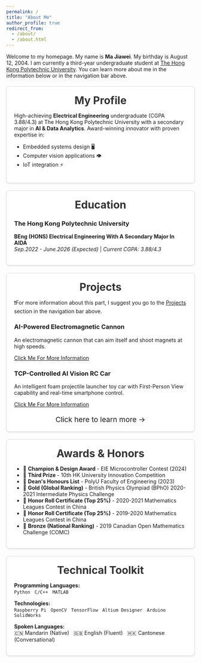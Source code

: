```yaml
---
permalink: /
title: "About Me"
author_profile: true
redirect_from: 
  - /about/
  - /about.html
---
```


<style>
/* 个人主页内容区块样式 */
.about-section {
  background: #fff;
  padding: 20px;
  margin: 20px auto;
  max-width: 800px;
  border: 1px solid #ddd;
  border-radius: 8px;
  box-shadow: 0 2px 4px rgba(0,0,0,0.1);
  transition: transform 0.3s ease, box-shadow 0.3s ease;
}

/* 悬浮效果 */
.about-section:hover {
  transform: translateY(-5px);
  box-shadow: 0 6px 12px rgba(0,0,0,0.15);
}

/* 标题样式 */
/* 修改标题样式：去除前置留白 */
.about-section h2 {
  font-size: 1.75rem;
  margin: 0 0 15px;
  text-align: center;
  font-weight: bold;
  color: #333;
  text-indent: 0;    /* 去除首行缩进 */
  padding-left: 0;   /* 去除可能存在的内边距 */
}

/* 移动端适配 */
@media (max-width: 600px) {
  .about-section {
    padding: 15px;
  }
  
  .about-section h2 {
    font-size: 1.5rem;
  }
}
</style>

Welcome to my homepage. My name is **Ma Jiawei**. My birthday is August 12, 2004. I am currently a third-year undergraduate student at [The Hong Kong Polytechnic University](https://www.polyu.edu.hk/en/). You can learn more about me in the information below or in the navigation bar above.

<div class="about-section">
  <h2>My Profile</h2>
  <p>
    High-achieving <strong>Electrical Engineering</strong> undergraduate (CGPA 3.88/4.3) at The Hong Kong Polytechnic University with a secondary major in <strong>AI & Data Analytics</strong>. Award-winning innovator with proven expertise in:
  </p>
  <ul>
    <li>Embedded systems design 🖥️</li>
    <li>Computer vision applications 👁️</li>
    <li>IoT integration ⚡</li>
  </ul>
</div>

<div class="about-section">
  <h2>Education</h2>
  <h3>The Hong Kong Polytechnic University</h3>
  <p>
    <strong>BEng (HONS) Electrical Engineering With A Secondary Major In AIDA</strong><br>
    <em>Sep.2022 - June.2026 (Expected)</em> | <em>Current CGPA: 3.88/4.3</em>
  </p>
</div>

<div class="about-section">
  <h2>Projects</h2>
  <p>❗️For more information about this part, I suggest you go to the <a href="/projects/">Projects</a> section in the navigation bar above.</p>
  
  <h3>AI-Powered Electromagnetic Cannon</h3>
  <p>
    An electromagnetic cannon that can aim itself and shoot magnets at high speeds.
  </p>
  <p><a href="/projects/">Click Me For More Information</a></p>
  
  <h3>TCP-Controlled AI Vision RC Car</h3>
  <p>
    An intelligent foam projectile launcher toy car with First-Person View capability and real-time smartphone control.
  </p>
  <p><a href="/projects/">Click Me For More Information</a></p>
  
  <!-- 导航箭头区域：文本及箭头按钮 -->
  <div style="text-align: center; margin-top: 20px;">
    <a href="/projects/" style="text-decoration: none; font-size: 1.2rem;">
      Click here to learn more →
    </a>
  </div>
</div>

<div class="about-section">
  <h2>Awards &amp; Honors</h2>
  <ul>
    <li>🥇 <strong>Champion &amp; Design Award</strong> - EIE Microcontroller Contest (2024)</li>
    <li>🥉 <strong>Third Prize</strong> - 10th HK University Innovation Competition</li>
    <li>📜 <strong>Dean's Honours List</strong> - PolyU Faculty of Engineering (2023)</li>
    <li>🏅 <strong>Gold (Global Ranking)</strong> - British Physics Olympiad (BPhO) 2020-2021 Intermediate Physics Challenge</li>
    <li>📜 <strong>Honor Roll Certificate (Top 25%)</strong> - 2020-2021 Mathematics Leagues Contest in China</li>
    <li>📜 <strong>Honor Roll Certificate (Top 25%)</strong> - 2019-2020 Mathematics Leagues Contest in China</li>
    <li>🥉 <strong>Bronze (National Ranking)</strong> - 2019 Canadian Open Mathematics Challenge (COMC)</li>
  </ul>
</div>

<div class="about-section">
  <h2>Technical Toolkit</h2>
  <p>
    <strong>Programming Languages:</strong><br>
    <code>Python</code> &nbsp; <code>C/C++</code> &nbsp; <code>MATLAB</code>
  </p>
  <p>
    <strong>Technologies:</strong><br>
    <code>Raspberry Pi</code> &nbsp; <code>OpenCV</code> &nbsp; <code>TensorFlow</code> &nbsp; <code>Altium Designer</code> &nbsp; <code>Arduino</code> &nbsp; <code>SolidWorks</code>
  </p>
  <p>
    <strong>Spoken Languages:</strong><br>
    🇨🇳 Mandarin (Native) &nbsp; 🇬🇧 English (Fluent) &nbsp; 🇭🇰 Cantonese (Conversational)
  </p>
</div>